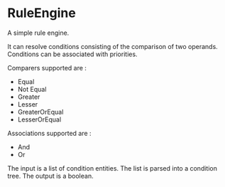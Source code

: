 RuleEngine
==========

A simple rule engine.

It can resolve conditions consisting of the comparison of two operands.
Conditions can be associated with priorities.

Comparers supported are :
 - Equal
 - Not Equal
 - Greater
 - Lesser
 - GreaterOrEqual
 - LesserOrEqual

Associations supported are :
 - And
 - Or

The input is a list of condition entities.
The list is parsed into a condition tree.
The output is a boolean.
